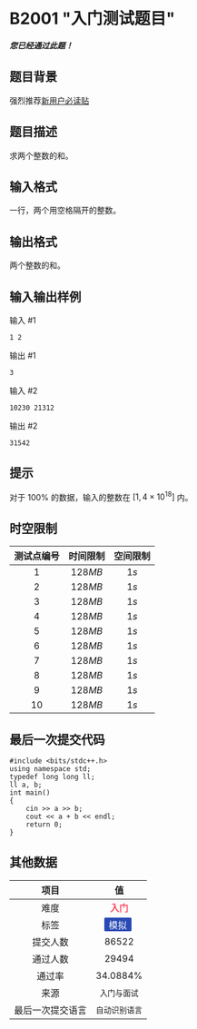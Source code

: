 # B2001 "入门测试题目"
***您已经通过此题！***

## 题目背景

强烈推荐[新用户必读贴](/discuss/show/241461)

## 题目描述

求两个整数的和。

## 输入格式

一行，两个用空格隔开的整数。

## 输出格式

两个整数的和。

## 输入输出样例

输入 #1
```
1 2
```
输出 #1
```
3
```
输入 #2
```
10230 21312
```
输出 #2
```
31542
```

## 提示

对于 $100\%$ 的数据，输入的整数在 $[1, 4 \times {10}^{18}]$ 内。

## 时空限制
|测试点编号|时间限制|空间限制|
|:---:|:---:|:---:|
|$1$|$128MB$|$1s$|
|$2$|$128MB$|$1s$|
|$3$|$128MB$|$1s$|
|$4$|$128MB$|$1s$|
|$5$|$128MB$|$1s$|
|$6$|$128MB$|$1s$|
|$7$|$128MB$|$1s$|
|$8$|$128MB$|$1s$|
|$9$|$128MB$|$1s$|
|$10$|$128MB$|$1s$|

## 最后一次提交代码

```
#include <bits/stdc++.h>
using namespace std;
typedef long long ll;
ll a, b;
int main()
{
    cin >> a >> b;
    cout << a + b << endl;
    return 0;
}
```

## 其他数据

|项目|值|
|:---:|:---:|
|难度|<span style="font-weight: bold; color: #fe4c61">入门</span>|
|标签|<span style="display: inline-block; margin-right: 5px; border-radius: 2px; color: white; padding: 0px 8px; background-color: #2949b4">模拟</span>|
|提交人数|$86522$|
|通过人数|$29494$|
|通过率|$34.0884\%$|
|来源|`入门与面试`|
|最后一次提交语言|`自动识别语言`|

